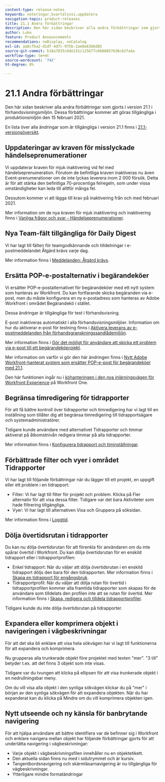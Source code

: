 ```yaml
---
content-type: release-notes
keywords: noteringar,kvartalsvis,uppdatera
navigation-topic: product-releases
title: 21.1 Andra förbättringar
description: Den här sidan beskriver alla andra förbättringar som gjorts i version 21.1 i förhandsvisningsmiljön. Dessa förbättringar kommer att göras tillgängliga i produktionsmiljön den 15 februari 2021.
author: Luke
feature: Product Announcements
recommendations: noDisplay, noCatalog
exl-id: aa6cfba2-d1df-4d7c-975b-2ae0e63b6d85
source-git-commit: b18a7835c6de131c125b77c6688057638c62fa4a
workflow-type: tm+mt
source-wordcount: '742'
ht-degree: 0%

---
```


# 21.1 Andra förbättringar

Den här sidan beskriver alla andra förbättringar som gjorts i version 21.1 i förhandsvisningsmiljön. Dessa förbättringar kommer att göras tillgängliga i produktionsmiljön den 15 februari 2021.

En lista över alla ändringar som är tillgängliga i version 21.1 finns i [21.1-versionsöversikt](../../../product-announcements/product-releases/21.1-release-activity/21-1-release-overview.md).

## Uppdateringar av kraven för misslyckade händelseprenumerationer

Vi uppdaterar kraven för mjuk inaktivering vid fel med händelseprenumeration. Förutom de befintliga kraven inaktiveras nu även Event-prenumerationer om de inte lyckas leverera inom 2 000 försök. Detta är för att stärka den befintliga 70-procentiga felregeln, som under vissa omständigheter kan leda till alltför många fel.

Dessutom kommer vi att lägga till krav på inaktivering från och med februari 2021.

Mer information om de nya kraven för mjuk inaktivering och inaktivering finns i [Vanliga frågor och svar - Händelseprenumerationer](../../../wf-api/general/event-subs-faq.md).

## Nya Team-fält tillgängliga för Daily Digest

Vi har lagt till fälten för teamgodkännande och tilldelningar i e-postmeddelandet Åtgärd krävs varje dag.

Mer information finns i [Meddelanden: Åtgärd krävs](../../../workfront-basics/using-notifications/notifications-action-needed.md).

## Ersätta POP-e-postalternativ i begärandeköer

Vi ersätter POP-e-postalternativet för begärandeköer med ett nytt system som hanteras av Workfront. Du kan fortfarande skicka begäranden via e-post, men du måste konfigurera en ny e-postadress som hanteras av Adobe Workfront i området Begärandekö i stället.

Dessa ändringar är tillgängliga för test i förhandsvisning.

E-post inaktiveras automatiskt i alla förhandsvisningsmiljöer. Information om hur du aktiverar e-post för testning finns i [Aktivera leverans av e-postmeddelanden från förhandsgranskningssandlådemiljön](../../../workfront-basics/using-notifications/enable-delivery-emails-from-preview-sandbox-environment.md).

Mer information finns i [Gör det möjligt för användare att skicka ett problem via e-post till ett begärandeköprojekt](/help/quicksilver/manage-work/requests/create-requests/enable-email-issues-into-projects.md).

Mer information om varför vi gör den här ändringen finns i [Nytt Adobe Workfront-hanterat system som ersätter POP-e-post för begärandeköer med 21.1](../../../product-announcements/announcements/announcement-archive/pop-removal-request-queue.md).

Den här funktionen ingår nu i [köhanteringen i den nya inlärningsvägen för Workfront Experience](https://experienceleague.adobe.com/sv/docs/workfront-learn/tutorials-workfront/home) på Workfront One.

## Begränsa timredigering för tidrapporter

För att få bättre kontroll över tidrapporter och timredigering har vi lagt till en inställning som tillåter dig att begränsa timredigering till tidrapportsägare och systemadministratörer.

Tidigare kunde användare med alternativet Tidrapporter och timmar aktiverat på åtkomstnivån redigera timmar på alla tidrapporter.

Mer information finns i [Konfigurera tidrapport och timinställningar](../../../administration-and-setup/set-up-workfront/configure-timesheets-schedules/timesheet-and-hour-preferences.md).

## Förbättrade filter och vyer i området Tidrapporter

Vi har lagt till följande förbättringar när du lägger till ett projekt, en uppgift eller ett problem i en tidrapport:

* Filter: Vi har lagt till filter för projekt och problem. Klicka på Fler alternativ för att visa dessa filter. Tidigare var det bara Aktiviteter som hade filtrering tillgängliga.
* Vyer: Vi har lagt till alternativen Visa och Gruppera på söksidan.

Mer information finns i [Loggtid](../../../timesheets/create-and-manage-timesheets/log-time.md).

## Dölja övertidsrutan i tidrapporter

Du kan nu dölja övertidsrutan för att förenkla för användaren om du inte spårar övertid i Workfront. Du kan dölja övertidsrutan för en enskild tidrapport eller i tidrapportprofilen:

* Enkel tidrapport: När du väljer att dölja övertidsrutan i en enskild tidrapport döljs den bara för den tidrapporten. Mer information finns i [Skapa en tidrapport för engångsbruk](../../../timesheets/create-and-manage-timesheets/create-tmshts.md).
* Tidrapportprofil: När du väljer att dölja rutan för övertid i tidrapportprofilen kommer alla framtida tidrapporter som skapas för de användare som tilldelats den profilen inte att se rutan för övertid. Mer information finns i [Skapa, redigera och tilldela tidrapportprofiler](../../../timesheets/create-and-manage-timesheets/create-timesheet-profiles.md).

Tidigare kunde du inte dölja övertidsrutan på tidrapporter.

## Expandera eller komprimera objekt i navigeringen i vägbeskrivningar

För att det ska bli enklare att visa hela sökvägen har vi lagt till funktionerna för att expandera och komprimera.

Nu grupperas alla trunkerade objekt före projektet med texten &quot;mer&quot;. &quot;3 till&quot; betyder t.ex. att det finns 3 objekt som inte visas.

Tidigare var du tvungen att klicka på ellipsen för att visa trunkerade objekt i en nedrullningsbar meny.

Om du vill visa alla objekt i den synliga sökvägen klickar du på &quot;mer&quot; i början av den synliga sökvägen för att expandera objekten. När du har expanderat kan du klicka på Mindre om du vill komprimera objekten igen.

## Nytt utseende och ny känsla för banbrytande navigering

För att hjälpa användare att bättre identifiera var de befinner sig i Workfront och enklare navigera mellan objekt har följande förbättringar gjorts för att underlätta navigering i vägbeskrivningar:

* Varje objekt i vägbeskrivningsfilen innehåller nu en objektetikett.
* Den aktuella sidan finns nu med i sidutrymmet och är kursiv.
* Tangentbordsnavigering och skärmläsarnavigering är nu tillgängliga för vägbeskrivningar.
* Ytterligare mindre formatändringar

